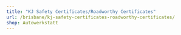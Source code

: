 ```yaml
---
title: "KJ Safety Certificates/Roadworthy Certificates"
url: /brisbane/kj-safety-certificates-roadworthy-certificates/
shop: Autowerkstatt
---
```

